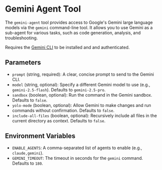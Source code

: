 # Gemini Agent Tool

The `gemini-agent` tool provides access to Google's Gemini large language models via the `gemini` command-line tool. It allows you to use Gemini as a sub-agent for various tasks, such as code generation, analysis, and troubleshooting.

Requires the [Gemini CLI](https://github.com/google-gemini/gemini-cli) to be installed and  and authenticated.

## Parameters

- `prompt` (string, required): A clear, concise prompt to send to the Gemini CLI.
- `model` (string, optional): Specify a different Gemini model to use (e.g., `gemini-2.5-flash`). Defaults to `gemini-2.5-pro`.
- `sandbox` (boolean, optional): Run the command in the Gemini sandbox. Defaults to `false`.
- `yolo-mode` (boolean, optional): Allow Gemini to make changes and run commands without confirmation. Defaults to `false`.
- `include-all-files` (boolean, optional): Recursively include all files in the current directory as context. Defaults to `false`.

## Environment Variables

- `ENABLE_AGENTS`: A comma-separated list of agents to enable (e.g., `claude,gemini`).
- `GEMINI_TIMEOUT`: The timeout in seconds for the `gemini` command. Defaults to `180`.
